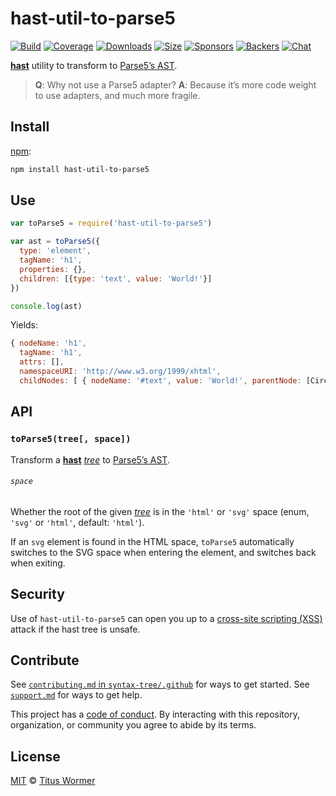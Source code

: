 # hast-util-to-parse5

[![Build][build-badge]][build]
[![Coverage][coverage-badge]][coverage]
[![Downloads][downloads-badge]][downloads]
[![Size][size-badge]][size]
[![Sponsors][sponsors-badge]][collective]
[![Backers][backers-badge]][collective]
[![Chat][chat-badge]][chat]

[**hast**][hast] utility to transform to [Parse5’s AST][ast].

> **Q**: Why not use a Parse5 adapter?
> **A**: Because it’s more code weight to use adapters, and much more fragile.

## Install

[npm][]:

```sh
npm install hast-util-to-parse5
```

## Use

```js
var toParse5 = require('hast-util-to-parse5')

var ast = toParse5({
  type: 'element',
  tagName: 'h1',
  properties: {},
  children: [{type: 'text', value: 'World!'}]
})

console.log(ast)
```

Yields:

```js
{ nodeName: 'h1',
  tagName: 'h1',
  attrs: [],
  namespaceURI: 'http://www.w3.org/1999/xhtml',
  childNodes: [ { nodeName: '#text', value: 'World!', parentNode: [Circular] } ] }
```

## API

### `toParse5(tree[, space])`

Transform a [**hast**][hast] [*tree*][tree] to [Parse5’s AST][ast].

###### `space`

Whether the root of the given [*tree*][tree] is in the `'html'` or `'svg'` space
(enum, `'svg'` or `'html'`, default: `'html'`).

If an `svg` element is found in the HTML space, `toParse5` automatically
switches to the SVG space when entering the element, and switches back when
exiting.

## Security

Use of `hast-util-to-parse5` can open you up to a
[cross-site scripting (XSS)][xss] attack if the hast tree is unsafe.

## Contribute

See [`contributing.md` in `syntax-tree/.github`][contributing] for ways to get
started.
See [`support.md`][support] for ways to get help.

This project has a [code of conduct][coc].
By interacting with this repository, organization, or community you agree to
abide by its terms.

## License

[MIT][license] © [Titus Wormer][author]

<!-- Definitions -->

[build-badge]: https://img.shields.io/travis/syntax-tree/hast-util-to-parse5.svg

[build]: https://travis-ci.org/syntax-tree/hast-util-to-parse5

[coverage-badge]: https://img.shields.io/codecov/c/github/syntax-tree/hast-util-to-parse5.svg

[coverage]: https://codecov.io/github/syntax-tree/hast-util-to-parse5

[downloads-badge]: https://img.shields.io/npm/dm/hast-util-to-parse5.svg

[downloads]: https://www.npmjs.com/package/hast-util-to-parse5

[size-badge]: https://img.shields.io/bundlephobia/minzip/hast-util-to-parse5.svg

[size]: https://bundlephobia.com/result?p=hast-util-to-parse5

[sponsors-badge]: https://opencollective.com/unified/sponsors/badge.svg

[backers-badge]: https://opencollective.com/unified/backers/badge.svg

[collective]: https://opencollective.com/unified

[chat-badge]: https://img.shields.io/badge/chat-spectrum-7b16ff.svg

[chat]: https://spectrum.chat/unified/syntax-tree

[npm]: https://docs.npmjs.com/cli/install

[license]: license

[author]: https://wooorm.com

[contributing]: https://github.com/syntax-tree/.github/blob/master/contributing.md

[support]: https://github.com/syntax-tree/.github/blob/master/support.md

[coc]: https://github.com/syntax-tree/.github/blob/master/code-of-conduct.md

[ast]: https://github.com/inikulin/parse5/wiki/Documentation

[tree]: https://github.com/syntax-tree/unist#tree

[hast]: https://github.com/syntax-tree/hast

[xss]: https://en.wikipedia.org/wiki/Cross-site_scripting
